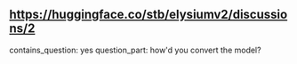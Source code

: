 ## https://huggingface.co/stb/elysiumv2/discussions/2

contains_question: yes
question_part: how'd you convert the model?